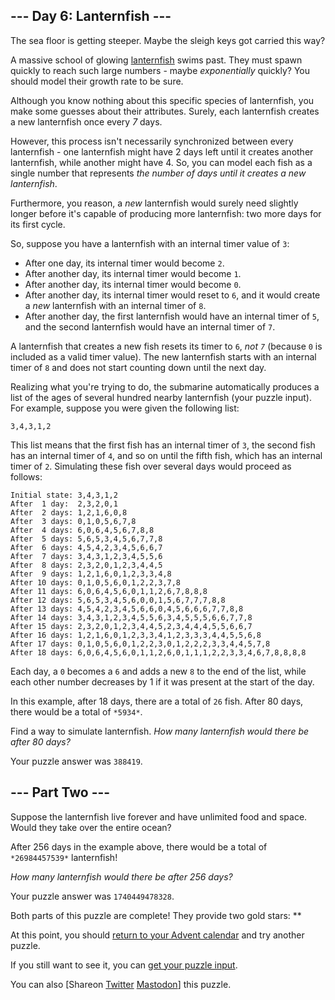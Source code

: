 \--- Day 6: Lanternfish ---
----------

The sea floor is getting steeper. Maybe the sleigh keys got carried this way?

A massive school of glowing [lanternfish](https://en.wikipedia.org/wiki/Lanternfish) swims past. They must spawn quickly to reach such large numbers - maybe *exponentially* quickly? You should model their growth rate to be sure.

Although you know nothing about this specific species of lanternfish, you make some guesses about their attributes. Surely, each lanternfish creates a new lanternfish once every *7* days.

However, this process isn't necessarily synchronized between every lanternfish - one lanternfish might have 2 days left until it creates another lanternfish, while another might have 4. So, you can model each fish as a single number that represents *the number of days until it creates a new lanternfish*.

Furthermore, you reason, a *new* lanternfish would surely need slightly longer before it's capable of producing more lanternfish: two more days for its first cycle.

So, suppose you have a lanternfish with an internal timer value of `3`:

* After one day, its internal timer would become `2`.
* After another day, its internal timer would become `1`.
* After another day, its internal timer would become `0`.
* After another day, its internal timer would reset to `6`, and it would create a *new* lanternfish with an internal timer of `8`.
* After another day, the first lanternfish would have an internal timer of `5`, and the second lanternfish would have an internal timer of `7`.

A lanternfish that creates a new fish resets its timer to `6`, *not `7`* (because `0` is included as a valid timer value). The new lanternfish starts with an internal timer of `8` and does not start counting down until the next day.

Realizing what you're trying to do, the submarine automatically produces a list of the ages of several hundred nearby lanternfish (your puzzle input). For example, suppose you were given the following list:

```
3,4,3,1,2
```

This list means that the first fish has an internal timer of `3`, the second fish has an internal timer of `4`, and so on until the fifth fish, which has an internal timer of `2`. Simulating these fish over several days would proceed as follows:

```
Initial state: 3,4,3,1,2
After  1 day:  2,3,2,0,1
After  2 days: 1,2,1,6,0,8
After  3 days: 0,1,0,5,6,7,8
After  4 days: 6,0,6,4,5,6,7,8,8
After  5 days: 5,6,5,3,4,5,6,7,7,8
After  6 days: 4,5,4,2,3,4,5,6,6,7
After  7 days: 3,4,3,1,2,3,4,5,5,6
After  8 days: 2,3,2,0,1,2,3,4,4,5
After  9 days: 1,2,1,6,0,1,2,3,3,4,8
After 10 days: 0,1,0,5,6,0,1,2,2,3,7,8
After 11 days: 6,0,6,4,5,6,0,1,1,2,6,7,8,8,8
After 12 days: 5,6,5,3,4,5,6,0,0,1,5,6,7,7,7,8,8
After 13 days: 4,5,4,2,3,4,5,6,6,0,4,5,6,6,6,7,7,8,8
After 14 days: 3,4,3,1,2,3,4,5,5,6,3,4,5,5,5,6,6,7,7,8
After 15 days: 2,3,2,0,1,2,3,4,4,5,2,3,4,4,4,5,5,6,6,7
After 16 days: 1,2,1,6,0,1,2,3,3,4,1,2,3,3,3,4,4,5,5,6,8
After 17 days: 0,1,0,5,6,0,1,2,2,3,0,1,2,2,2,3,3,4,4,5,7,8
After 18 days: 6,0,6,4,5,6,0,1,1,2,6,0,1,1,1,2,2,3,3,4,6,7,8,8,8,8

```

Each day, a `0` becomes a `6` and adds a new `8` to the end of the list, while each other number decreases by 1 if it was present at the start of the day.

In this example, after 18 days, there are a total of `26` fish. After 80 days, there would be a total of `*5934*`.

Find a way to simulate lanternfish. *How many lanternfish would there be after 80 days?*

Your puzzle answer was `388419`.

\--- Part Two ---
----------

Suppose the lanternfish live forever and have unlimited food and space. Would they take over the entire ocean?

After 256 days in the example above, there would be a total of `*26984457539*` lanternfish!

*How many lanternfish would there be after 256 days?*

Your puzzle answer was `1740449478328`.

Both parts of this puzzle are complete! They provide two gold stars: \*\*

At this point, you should [return to your Advent calendar](/2021) and try another puzzle.

If you still want to see it, you can [get your puzzle input](6/input).

You can also [Shareon [Twitter](https://twitter.com/intent/tweet?text=I%27ve+completed+%22Lanternfish%22+%2D+Day+6+%2D+Advent+of+Code+2021&url=https%3A%2F%2Fadventofcode%2Ecom%2F2021%2Fday%2F6&related=ericwastl&hashtags=AdventOfCode) [Mastodon](javascript:void(0);)] this puzzle.